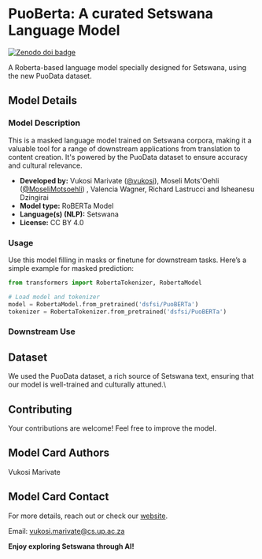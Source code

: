
# PuoBerta: A curated Setswana Language Model

[![Zenodo doi badge](https://img.shields.io/badge/DOI-10.5281%2Fzenodo.8434795-blue.svg)](https://doi.org/10.5281/zenodo.8434795)

A Roberta-based language model specially designed for Setswana, using the new PuoData dataset.

## Model Details


### Model Description

This is a masked language model trained on Setswana corpora, making it a valuable tool for a range of downstream applications from translation to content creation. It's powered by the PuoData dataset to ensure accuracy and cultural relevance.

- **Developed by:** Vukosi Marivate ([@vukosi](https://huggingface.co/@vukosi)), Moseli Mots'Oehli ([@MoseliMotsoehli](https://huggingface.co/@MoseliMotsoehli)) , Valencia Wagner, Richard Lastrucci and Isheanesu Dzingirai
- **Model type:** RoBERTa Model
- **Language(s) (NLP):** Setswana
- **License:** CC BY 4.0


### Usage

Use this model filling in masks or finetune for downstream tasks. Here’s a simple example for masked prediction:

```python
from transformers import RobertaTokenizer, RobertaModel

# Load model and tokenizer
model = RobertaModel.from_pretrained('dsfsi/PuoBERTa')
tokenizer = RobertaTokenizer.from_pretrained('dsfsi/PuoBERTa')

```
 
### Downstream Use 


## Dataset

We used the PuoData dataset, a rich source of Setswana text, ensuring that our model is well-trained and culturally attuned.\\

## Contributing

Your contributions are welcome! Feel free to improve the model.

## Model Card Authors

Vukosi Marivate

## Model Card Contact

For more details, reach out or check our [website](https://dsfsi.github.io/).

Email: vukosi.marivate@cs.up.ac.za

**Enjoy exploring Setswana through AI!**
